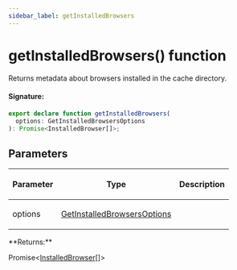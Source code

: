 ```yaml
---
sidebar_label: getInstalledBrowsers
---
```


# getInstalledBrowsers() function

Returns metadata about browsers installed in the cache directory.

#### Signature:

```typescript
export declare function getInstalledBrowsers(
  options: GetInstalledBrowsersOptions
): Promise<InstalledBrowser[]>;
```

## Parameters

<table><thead><tr><th>

Parameter

</th><th>

Type

</th><th>

Description

</th></tr></thead>
<tbody><tr><td>

options

</td><td>

[GetInstalledBrowsersOptions](./browsers.getinstalledbrowsersoptions.md)

</td><td>

</td></tr>
</tbody></table>
**Returns:**

Promise&lt;[InstalledBrowser](./browsers.installedbrowser.md)\[\]&gt;
